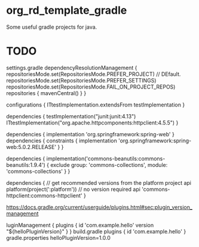 # org_rd_template_gradle
Some useful gradle projects for java.

# TODO
settings.gradle
dependencyResolutionManagement {
repositoriesMode.set(RepositoriesMode.PREFER_PROJECT) // DEfault.
repositoriesMode.set(RepositoriesMode.PREFER_SETTINGS)
repositoriesMode.set(RepositoriesMode.FAIL_ON_PROJECT_REPOS)
repositories {
mavenCentral()
}
}


configurations {
ITtestImplementation.extendsFrom testImplementation
}

dependencies {
testImplementation("junit:junit:4.13")
ITtestImplementation("org.apache.httpcomponents:httpclient:4.5.5")
}

dependencies {
implementation 'org.springframework:spring-web'
}
dependencies {
constraints {
implementation 'org.springframework:spring-web:5.0.2.RELEASE'
}
}

dependencies {
implementation('commons-beanutils:commons-beanutils:1.9.4') {
exclude group: 'commons-collections', module: 'commons-collections'
}
}

dependencies {
// get recommended versions from the platform project
api platform(project(':platform'))
// no version required
api 'commons-httpclient:commons-httpclient'
}


https://docs.gradle.org/current/userguide/plugins.html#sec:plugin_version_management

luginManagement {
  plugins {
        id 'com.example.hello' version "${helloPluginVersion}"
    }
}
build.gradle
plugins {
    id 'com.example.hello'
}
gradle.properties
helloPluginVersion=1.0.0